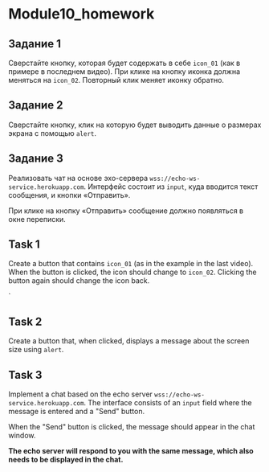 # Module10_homework
 ## Задание 1

Сверстайте кнопку, которая будет содержать в себе `icon_01` (как в примере в последнем видео). При клике на кнопку иконка должна меняться на `icon_02`. Повторный клик меняет иконку обратно.


## Задание 2

Сверстайте кнопку, клик на которую будет выводить данные о размерах экрана с помощью `alert`.

## Задание 3

Реализовать чат на основе эхо-сервера `wss://echo-ws-service.herokuapp.com`.
Интерфейс состоит из `input`, куда вводится текст сообщения, и кнопки «Отправить».

При клике на кнопку «Отправить» сообщение должно появляться в окне переписки.



## Task 1

Create a button that contains `icon_01` (as in the example in the last video). When the button is clicked, the icon should change to `icon_02`. Clicking the button again should change the icon back.

`

## Task 2

Create a button that, when clicked, displays a message about the screen size using `alert`.


## Task 3

Implement a chat based on the echo server `wss://echo-ws-service.herokuapp.com`.
The interface consists of an `input` field where the message is entered and a "Send" button.

When the "Send" button is clicked, the message should appear in the chat window.

**The echo server will respond to you with the same message, which also needs to be displayed in the chat.**

